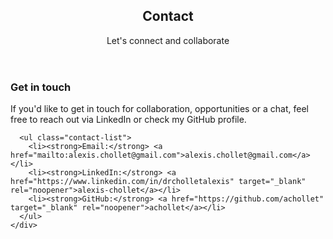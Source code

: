<section id="contact" class="section contact-section">
  <header class="page-header align-center">
    <h1>Contact</h1>
    <p class="subtitle">Let's connect and collaborate</p>
  </header>

  <div class="contact-container">
    <div class="contact-info">
      <h3>Get in touch</h3>
      <p>If you'd like to get in touch for collaboration, opportunities or a chat, feel free to reach out via LinkedIn or check my GitHub profile.</p>

      <ul class="contact-list">
        <li><strong>Email:</strong> <a href="mailto:alexis.chollet@gmail.com">alexis.chollet@gmail.com</a></li>
        <li><strong>LinkedIn:</strong> <a href="https://www.linkedin.com/in/drcholletalexis" target="_blank" rel="noopener">alexis-chollet</a></li>
        <li><strong>GitHub:</strong> <a href="https://github.com/achollet" target="_blank" rel="noopener">achollet</a></li>
      </ul>
    </div>
  </div>
</section>
